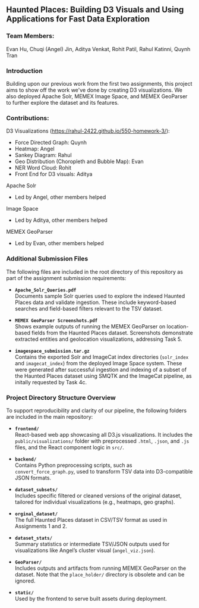 ## Haunted Places: Building D3 Visuals and Using Applications for Fast Data Exploration
### Team Members:
Evan Hu, Chuqi (Angel) Jin, Aditya Venkat, Rohit Patil, Rahul Katinni, Quynh Tran

### Introduction

Building upon our previous work from the first two assignments, this project aims to show off the work we've done by creating D3 visualizations. We also deployed Apache Solr, MEMEX Image Space, and MEMEX GeoParser to further explore the dataset and its features. 

### Contributions:

D3 Visualizations (https://rahul-2422.github.io/550-homework-3/):

* Force Directed Graph: Quynh
* Heatmap: Angel
* Sankey Diagram: Rahul
* Geo Distribution (Choropleth and Bubble Map): Evan
* NER Word Cloud: Rohit
* Front End for D3 visuals: Aditya

Apache Solr
* Led by Angel, other members helped

Image Space
* Led by Aditya, other members helped

MEMEX GeoParser
* Led by Evan, other members helped

### Additional Submission Files

The following files are included in the root directory of this repository as part of the assignment submission requirements:

- **`Apache_Solr_Queries.pdf`**  
  Documents sample Solr queries used to explore the indexed Haunted Places data and validate ingestion. These include keyword-based searches and field-based filters relevant to the TSV dataset.

- **`MEMEX GeoParser Screenshots.pdf`**  
  Shows example outputs of running the MEMEX GeoParser on location-based fields from the Haunted Places dataset. Screenshots demonstrate extracted entities and geolocation visualizations, addressing Task 5.

- **`imagespace_submission.tar.gz`**  
  Contains the exported Solr and ImageCat index directories (`solr_index` and `imagecat_index`) from the deployed Image Space system. These were generated after successful ingestion and indexing of a subset of the Haunted Places dataset using SMQTK and the ImageCat pipeline, as initally requested by Task 4c.

### Project Directory Structure Overview

To support reproducibility and clarity of our pipeline, the following folders are included in the main repository:

- **`frontend/`**  
  React-based web app showcasing all D3.js visualizations. It includes the `public/visualizations/` folder with preprocessed `.html`, `.json`, and `.js` files, and the React component logic in `src/`.

- **`backend/`**  
  Contains Python preprocessing scripts, such as `convert_force_graph.py`, used to transform TSV data into D3-compatible JSON formats.

- **`dataset_subsets/`**  
  Includes specific filtered or cleaned versions of the original dataset, tailored for individual visualizations (e.g., heatmaps, geo graphs).

- **`orginal_dataset/`**  
  The full Haunted Places dataset in CSV/TSV format as used in Assignments 1 and 2.

- **`dataset_stats/`**  
  Summary statistics or intermediate TSV/JSON outputs used for visualizations like Angel’s cluster visual (`angel_viz.json`).

- **`GeoParser/`**  
  Includes outputs and artifacts from running MEMEX GeoParser on the dataset. Note that the `place_holder/` directory is obsolete and can be ignored.

- **`static/`**  
  Used by the frontend to serve built assets during deployment.
